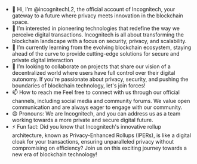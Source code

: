 - 👋 Hi, I’m @incognitechL2, the official account of Incognitech, your gateway to a future where privacy meets innovation in the blockchain space.
- 👀 I’m interested in pioneering technologies that redefine the way we perceive digital transactions. Incognitech is all about transforming the blockchain landscape with a focus on security, privacy, and scalability.
- 🌱 I’m currently learning from the evolving blockchain ecosystem, staying ahead of the curve to provide cutting-edge solutions for secure and private digital interaction
- 💞️ I’m looking to collaborate on projects that share our vision of a decentralized world where users have full control over their digital autonomy. If you're passionate about privacy, security, and pushing the boundaries of blockchain technology, let's join forces!
- 📫 How to reach me Feel free to connect with us through our official channels, including social media and community forums. We value open communication and are always eager to engage with our community.
- 😄 Pronouns: We are Incognitech, and you can address us as a team working towards a more private and secure digital future.
- ⚡ Fun fact: Did you know that Incognitech's innovative rollup architecture, known as Privacy-Enhanced Rollups (IPERs), is like a digital cloak for your transactions, ensuring unparalleled privacy without compromising on efficiency? Join us on this exciting journey towards a new era of blockchain technology!


<!---
incognitechL2/incognitechL2 is a ✨ special ✨ repository because its `README.md` (this file) appears on your GitHub profile.
You can click the Preview link to take a look at your changes.
--->
